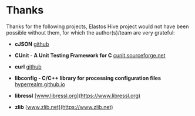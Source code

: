 # Thanks

Thanks for the following projects, Elastos Hive project would not have been possible without them, for which the author(s)/team are very grateful:

- **cJSON** [github](https://github.com/DaveGamble/cJSON)

- **CUnit - A Unit Testing Framework for C** [cunit.sourceforge.net](http://cunit.sourceforge.net)

- **curl** [github](https://github.com/curl/curl)

- **libconfig - C/C++ library for processing configuration files** [hyperrealm.github.io](https://hyperrealm.github.io/libconfig/)

- **libressl** [www.libressl.org](https://www.libressl.org)

- **zlib** [www.zlib.net](https://www.zlib.net)

  
